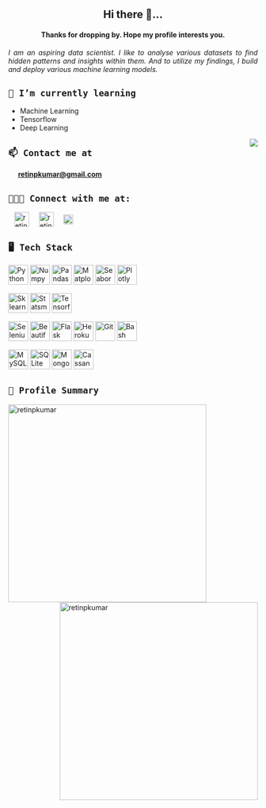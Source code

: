 <h2 align="center">Hi there 👋...</h2> <h4 align="center"> Thanks for dropping by. Hope my profile interests you.</h4>

<i><p align="justify">I am an aspiring data scientist. I like to analyse various datasets to find hidden patterns and insights within them. And to utilize my findings, I build and deploy various machine learning models.</p></i>

## ```🌱 I’m currently learning``` 
  - Machine Learning
  - Tensorflow
  - Deep Learning

<img align="right" src="https://media.giphy.com/media/FoVzfcqCDSb7zCynOp/giphy.gif"></img>

## ```📫 Contact me at``` 
&nbsp;&nbsp;&nbsp;&nbsp; **retinpkumar@gmail.com**

## ```🧑‍🤝‍🧑 Connect with me at:``` 
&nbsp;&nbsp;&nbsp;<a href="https://twitter.com/retinpkumar" target="blank"><img align="center" src="https://raw.githubusercontent.com/rahuldkjain/github-profile-readme-generator/master/src/images/icons/Social/twitter.svg" alt="retinpkumar" height="30" width="30" /></a> &nbsp;&nbsp;&nbsp; <a href="https://linkedin.com/in/retinpkumar" target="blank"><img align="center" src="https://raw.githubusercontent.com/rahuldkjain/github-profile-readme-generator/master/src/images/icons/Social/linked-in-alt.svg" alt="retinpkumar" height="30" width="30" /></a> &nbsp;&nbsp;&nbsp; <a href="https://kaggle.com/retinpkumar" target="blank"><img align="center" src="https://raw.githubusercontent.com/rahuldkjain/github-profile-readme-generator/master/src/images/icons/Social/kaggle.svg" alt="retinpkumar" height="20" width="20" /></a>

## ```🖥️ Tech Stack```

<img src="https://www.python.org/static/opengraph-icon-200x200.png" width="40" height="40" alt="Python"></img>
<img src="https://user-images.githubusercontent.com/67586773/105040771-43887300-5a88-11eb-9f01-bee100b9ef22.png" width="40" height="40" alt="Numpy"></img>
<img src="https://encrypted-tbn0.gstatic.com/images?q=tbn:ANd9GcShPWgQP0ECHWz1mHzRjmWW0noU63ZMG-qjIq46yP3ODyQSuX4EuM2NFy7w3H0VFS0OIf0&usqp=CAU" width="40" height="40" alt="Pandas"></img>
<img src="https://static.javatpoint.com/tutorial/matplotlib/images/matplotlib-tutorial.png" width="40" height="40" alt="Matplotlib"></img>
<img src="https://files.ai-pool.com/a/21155149cb560f48f085a21264277c3c.png" width="40" height="40" alt="Seaborn"></img>
<img src="https://cdn-images-1.medium.com/max/200/1*4s68xZ7SUymwwDBn3V97hQ@2x.png" width="40" height="40" alt="Plotly"></img>

<img src="https://encrypted-tbn0.gstatic.com/images?q=tbn:ANd9GcTgGHi-nUeScNBQFc5RotkrgDqKMRhitXc6KMzM35nLHVoCEJj1nfvdT0QNuRWIBn_7Emw&usqp=CAU" width="40" height="40" alt="Sklearn"></img>
<img src="https://www.statsmodels.org/stable/_images/statsmodels-logo-v2-no-text.svg" width="40" height="40" alt="Statsmodels"></img>
<img src="https://static.javatpoint.com/tutorial/tensorflow/images/tensorflow-tutorial.png" width="40" height="40" alt="Tensorflow"></img>

<img src="https://lh3.googleusercontent.com/proxy/XYdF0H60LZa1v9yt6eucWm5cJ-QJGpRIJmO9f3qTTHyj1UtqF-rw6qFai4aAbg1Q0brcpnsLX7jDY6xA_P1OqxmT0GK8_cWTF6dlwmiuEEMG6_2D9rU8TgRRdpSh4_mQ6QP-" width="40" height="40" alt="Selenium"></img>
<img src="https://media.vlpt.us/images/kmnkit/post/93f441d9-61bf-42bd-9977-75448cee3146/beautifulsoup.png" width="40" height="40" alt="Beautifulsoup"></img>
<img src="https://static.javatpoint.com/tutorial/flask/images/flask-tutorial.png" width="40" height="40" alt="Flask"></img>
<img src="https://dailysmarty-production.s3.amazonaws.com/uploads/post/img/509/feature_thumb_heroku-logo.jpg" width="40" height="40" alt="Heroku"></img>
<img src="https://git-scm.com/images/logos/logomark-orange@2x.png" width="40" height="40" alt="Git"></img>
<img src="https://encrypted-tbn0.gstatic.com/images?q=tbn:ANd9GcQmVHxDxpFx6R4N6v5Z2SCRkUzqVlFRKmak3BwW67Y45raKeMS5OEGi74xkwOceRRf52Qc&usqp=CAU" width="40" height="40" alt="Bash"></img>

<img src="https://www.mysql.com/common/logos/logo-mysql-170x115.png" width="40" height="40" alt="MySQL"></img>
<img src="https://encrypted-tbn0.gstatic.com/images?q=tbn:ANd9GcTZtTg45lw4evHhHRt_YYHysuF_f2pRylhJ3JJexkrHooNTRP7QOgXX-1ndvGE0gI6kjUc&usqp=CAU" width="40" height="40" alt="SQLite"></img>
<img src="https://encrypted-tbn0.gstatic.com/images?q=tbn:ANd9GcQgiacsoXajIMdRDuY-AECAZk-zoA9Bi2wHQjV3H3XVxAP0F3P-BCqd9BgA51rGG619whs&usqp=CAU" width="40" height="40" alt="MongoDB"></img>
<img src="https://www.techwell.com/sites/default/files/stories/images/cropped_teasers/Priya%20Ganesan/2020/Cassandra-logo-1024x1024_0.png" width="40" height="40" alt="Cassandra"></img>



## ```📖 Profile Summary``` 

<p>
  <img align="left" src="https://github-readme-streak-stats.herokuapp.com/?user=retinpkumar&" alt="retinpkumar" / width="400">
  <img align="right" src="https://github-readme-stats.vercel.app/api?username=retinpkumar&show_icons=true&locale=en" alt="retinpkumar" / width="400" >
</p>
